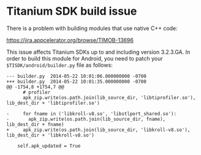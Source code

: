 Titanium SDK build issue
========================

There is a problem with building modules that use native C++ code:

  https://jira.appcelerator.org/browse/TIMOB-13696
  
This issue affects Titanium SDKs up to and including version 3.2.3.GA.  In order to
build this module for Android, you need to patch your `$TISDK/android/builder.py` file
as follows:

```
--- builder.py  2014-05-22 10:01:06.000000000 -0700
+++ builder.py  2014-05-22 10:01:35.000000000 -0700
@@ -1754,8 +1754,7 @@
      # profiler
      apk_zip.write(os.path.join(lib_source_dir, 'libtiprofiler.so'), lib_dest_dir + 'libtiprofiler.so')
 
-     for fname in ('libkroll-v8.so', 'libstlport_shared.so'):
-       apk_zip.write(os.path.join(lib_source_dir, fname), lib_dest_dir + fname)
+     apk_zip.write(os.path.join(lib_source_dir, 'libkroll-v8.so'), lib_dest_dir + 'libkroll-v8.so')
             
    self.apk_updated = True
```
